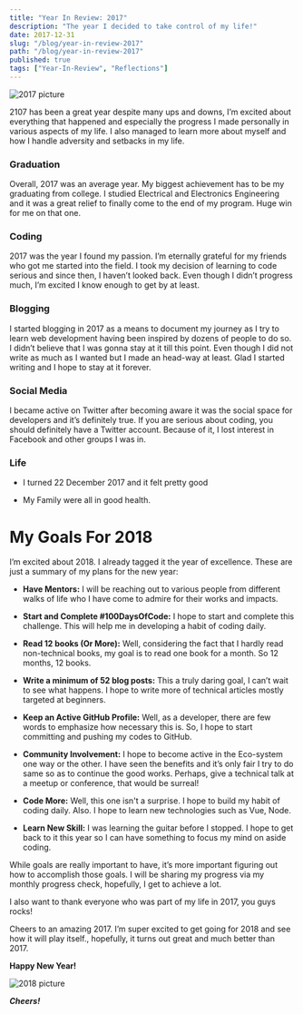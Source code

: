 ```yaml
---
title: "Year In Review: 2017"
description: "The year I decided to take control of my life!"
date: 2017-12-31
slug: "/blog/year-in-review-2017"
path: "/blog/year-in-review-2017"
published: true
tags: ["Year-In-Review", "Reflections"]
---
```


![2017 picture](../images/review-17/2017.jpg)

2107 has been a great year despite many ups and downs, I’m excited about everything that happened and especially the progress I made personally in various aspects of my life. I also managed to learn more about myself and how I handle adversity and setbacks in my life.

### Graduation

Overall, 2017 was an average year. My biggest achievement has to be my graduating from college. I studied Electrical and Electronics Engineering and it was a great relief to finally come to the end of my program. Huge win for me on that one.

### Coding

2017 was the year I found my passion. I’m eternally grateful for my friends who got me started into the field. I took my decision of learning to code serious and since then, I haven’t looked back. Even though I didn’t progress much, I’m excited I know enough to get by at least.

### Blogging

I started blogging in 2017 as a means to document my journey as I try to learn web development having been inspired by dozens of people to do so. I didn’t believe that I was gonna stay at it till this point. Even though I did not write as much as I wanted but I made an head-way at least. Glad I started writing and I hope to stay at it forever.

### Social Media

I became active on Twitter after becoming aware it was the social space for developers and it’s definitely true. If you are serious about coding, you should definitely have a Twitter account. Because of it, I lost interest in Facebook and other groups I was in.

### Life

- I turned 22 December 2017 and it felt pretty good

- My Family were all in good health.

# My Goals For 2018

I’m excited about 2018. I already tagged it the year of excellence. These are just a summary of my plans for the new year:

- **Have Mentors:** I will be reaching out to various people from different walks of life who I have come to admire for their works and impacts.

- **Start and Complete #100DaysOfCode:** I hope to start and complete this challenge. This will help me in developing a habit of coding daily.

- **Read 12 books (Or More):** Well, considering the fact that I hardly read non-technical books, my goal is to read one book for a month. So 12 months, 12 books.

- **Write a minimum of 52 blog posts:** This a truly daring goal, I can’t wait to see what happens. I hope to write more of technical articles mostly targeted at beginners.

- **Keep an Active GitHub Profile:** Well, as a developer, there are few words to emphasize how necessary this is. So, I hope to start committing and pushing my codes to GitHub.

- **Community Involvement:** I hope to become active in the Eco-system one way or the other. I have seen the benefits and it’s only fair I try to do same so as to continue the good works. Perhaps, give a technical talk at a meetup or conference, that would be surreal!

- **Code More:** Well, this one isn't a surprise. I hope to build my habit of coding daily. Also. I hope to learn new technologies such as Vue, Node.

- **Learn New Skill:** I was learning the guitar before I stopped. I hope to get back to it this year so I can have something to focus my mind on aside coding.

While goals are really important to have, it’s more important figuring out how to accomplish those goals. I will be sharing my progress via my monthly progress check, hopefully, I get to achieve a lot.

I also want to thank everyone who was part of my life in 2017, you guys rocks!

Cheers to an amazing 2017. I’m super excited to get going for 2018 and see how it will play itself., hopefully, it turns out great and much better than 2017.

**Happy New Year!**

![2018 picture](../images/review-17/2018.jpg)

**_Cheers!_**
